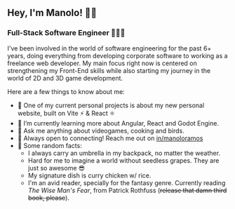 ## Hey, I'm Manolo! 👋🏻

### Full-Stack Software Engineer 👨🏻‍💻

I've been involved in the world of software engineering for the past 6+ years, doing everything from developing corporate software to working as a freelance web developer. My main focus right now is centered on strengthening my Front-End skills while also starting my journey in the world of 2D and 3D game development.

Here are a few things to know about me:

- 🔨 One of my current personal projects is about my new personal website, built on Vite ⚡ & React ⚛
- 🌱 I’m currently learning more about Angular, React and Godot Engine.
- 💬 Ask me anything about videogames, cooking and birds.
- 💙 Always open to connecting! Reach me out on [in/manoloramos](https://www.linkedin.com/in/manoloramos/)
- 👀 Some random facts: 
  - I always carry an umbrella in my backpack, no matter the weather.
  - Hard for me to imagine a world without seedless grapes. They are just so awesome 😎
  - My signature dish is curry chicken w/ rice.
  - I'm an avid reader, specially for the fantasy genre. Currently reading *The Wise Man's Fear*, from Patrick Rothfuss (~~release that damn third book, please~~).

